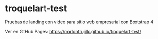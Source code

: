 # troquelart-test
Pruebas de landing con video para sitio web empresarial con Bootstrap 4

Ver en GitHub Pages:
 https://marlontrujillo.github.io/troquelart-test/
